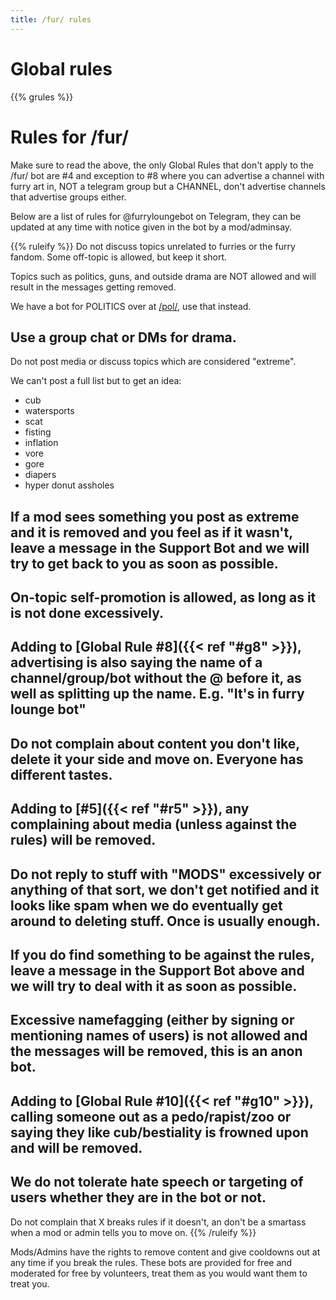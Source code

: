 ```yaml
---
title: /fur/ rules
---
```


# Global rules

{{% grules %}}


# Rules for /fur/

Make sure to read the above, the only Global Rules that don't apply to the /fur/ bot are #4 and exception to #8 where you can advertise a channel with furry art in, NOT a telegram group but a CHANNEL, don't advertise channels that advertise groups either.



Below are a list of rules for @furryloungebot on Telegram, they can be updated at any time with notice given in the bot by a mod/adminsay.


{{% ruleify %}}
Do not discuss topics unrelated to furries or the furry fandom. Some off-topic is allowed, but keep it short.

Topics such as politics, guns, and outside drama are NOT allowed and will result in the messages getting removed.

We have a bot for POLITICS over at [/pol/](https://t.me/politicsloungebot), use that instead.

Use a group chat or DMs for drama.
-
Do not post media or discuss topics which are considered "extreme".

We can't post a full list but to get an idea:
- cub
- watersports
- scat
- fisting
- inflation
- vore
- gore
- diapers
- hyper donut assholes

If a mod sees something you post as extreme and it is removed and you feel as if it wasn't, leave a message in the Support Bot and we will try to get back to you as soon as possible.
-
On-topic self-promotion is allowed, as long as it is not done excessively.
-
Adding to [Global Rule #8]({{< ref "#g8" >}}), advertising is also saying the name of a channel/group/bot without the @ before it, as well as splitting up the name. E.g. "It's in furry lounge bot"
-
Do not complain about content you don't like, delete it your side and move on. Everyone has different tastes.
-
Adding to [#5]({{< ref "#r5" >}}), any complaining about media (unless against the rules) will be removed.
-
Do not reply to stuff with "MODS" excessively or anything of that sort, we don't get notified and it looks like spam when we do eventually get around to deleting stuff. Once is usually enough.
-
If you do find something to be against the rules, leave a message in the Support Bot above and we will try to deal with it as soon as possible.
-
Excessive namefagging (either by signing or mentioning names of users) is not allowed and the messages will be removed, this is an anon bot.
-
Adding to [Global Rule #10]({{< ref "#g10" >}}), calling someone out as a pedo/rapist/zoo or saying they like cub/bestiality is frowned upon and will be removed.
-
We do not tolerate hate speech or targeting of users whether they are in the bot or not.
-
Do not complain that X breaks rules if it doesn't, an don't be a smartass when a mod or admin tells you to move on.
{{% /ruleify %}}

Mods/Admins have the rights to remove content and give cooldowns out at any time if you break the rules. These bots are provided for free and moderated for free by volunteers, treat them as you would want them to treat you.
